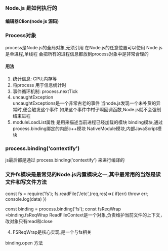 ### Node.js 是如何执行的

#### 编辑器Clion(node js 源码)


### Process对象
process是Node.js的全局对象,无须引用
在Node.js的任意位置可以使用
Node.js是单进程,单线程
会把所有的进程信息都放到process对象中是非常合理的


#### 用法
1. 统计信息: CPU,内存等
2. 将process 用于信息统计时
3. 事件循环机制: process.nextTick
4. uncaughtException  
uncaughtExceptions是一个非常古老的事件
当node.js发现一个未补货的异常时,便会触发这个事件
如果这个事件中村子啊回调函数,Node.js就不会强制结束进程
5. moduleLoadList属性 是用来描述当前进程已经加载的模块
binding模块,通过process.binding绑定的内部c++模块
NativeModule模块,内部JavaScript模块

### process.binding('contextify')

js最后都是通过 process.binding('contextify') 来进行编译的


### 文件fs模块是最常见的Node.js内置模块之一,其中最常用的当然是读文件和写文件方法
const fs  = require('fs');
fs.readFile('/etc',(req,res)=>{
  if(err) throw err;
  console.log(data)
})

const binding = process.binding('fs');
const fsReqWrap =binding.fsReqWrap
ReadFileContext是一个对象,负责维护当前文件的上下文，改对象只有read和close

4. FSReqWrap是核心实现,是一个与fs相关

binding.open 方法